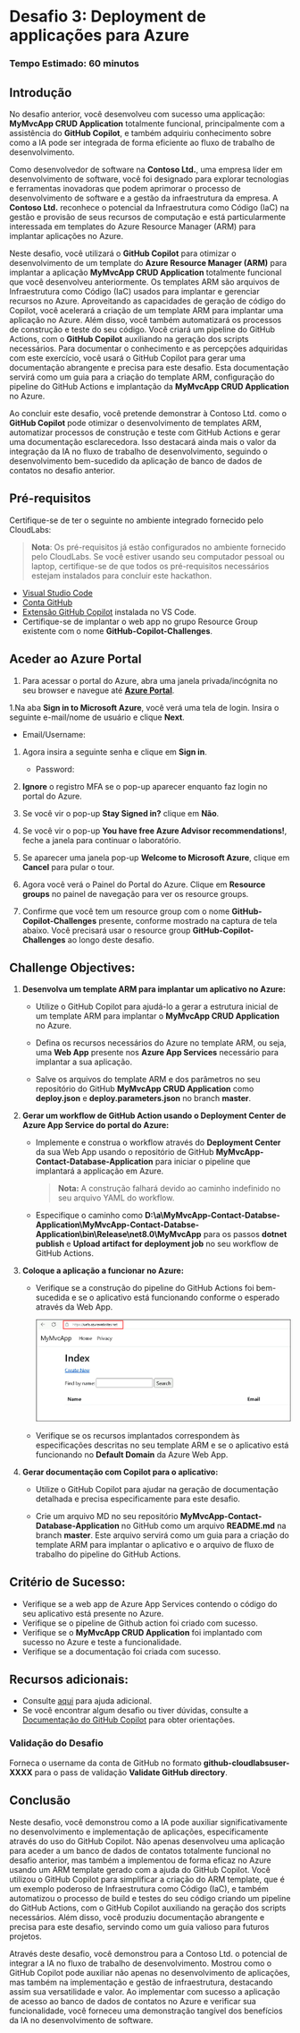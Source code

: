 # Desafio 3: Deployment de applicações para Azure

### Tempo Estimado: 60 minutos

## Introdução

No desafio anterior, você desenvolveu com sucesso uma applicação: **MyMvcApp CRUD Application** totalmente funcional, principalmente com a assistência do **GitHub Copilot**, e também adquiriu conhecimento sobre como a IA pode ser integrada de forma eficiente ao fluxo de trabalho de desenvolvimento.

Como desenvolvedor de software na **Contoso Ltd.**, uma empresa líder em desenvolvimento de software, você foi designado para explorar tecnologias e ferramentas inovadoras que podem aprimorar o processo de desenvolvimento de software e a gestão da infraestrutura da empresa. A **Contoso Ltd.** reconhece o potencial da Infraestrutura como Código (IaC) na gestão e provisão de seus recursos de computação e está particularmente interessada em templates do Azure Resource Manager (ARM) para implantar aplicações no Azure.

Neste desafio, você utilizará o **GitHub Copilot** para otimizar o desenvolvimento de um template do **Azure Resource Manager (ARM)** para implantar a aplicação **MyMvcApp CRUD Application** totalmente funcional que você desenvolveu anteriormente. Os templates ARM são arquivos de Infraestrutura como Código (IaC) usados para implantar e gerenciar recursos no Azure. Aproveitando as capacidades de geração de código do Copilot, você acelerará a criação de um template ARM para implantar uma aplicação no Azure. Além disso, você também automatizará os processos de construção e teste do seu código. Você criará um pipeline do GitHub Actions, com o **GitHub Copilot** auxiliando na geração dos scripts necessários. Para documentar o conhecimento e as percepções adquiridas com este exercício, você usará o GitHub Copilot para gerar uma documentação abrangente e precisa para este desafio. Esta documentação servirá como um guia para a criação do template ARM, configuração do pipeline do GitHub Actions e implantação da **MyMvcApp CRUD Application** no Azure.

Ao concluir este desafio, você pretende demonstrar à Contoso Ltd. como o **GitHub Copilot** pode otimizar o desenvolvimento de templates ARM, automatizar processos de construção e teste com GitHub Actions e gerar uma documentação esclarecedora. Isso destacará ainda mais o valor da integração da IA no fluxo de trabalho de desenvolvimento, seguindo o desenvolvimento bem-sucedido da aplicação de banco de dados de contatos no desafio anterior.



## Pré-requisitos

Certifique-se de ter o seguinte no ambiente integrado fornecido pelo CloudLabs:

> **Nota**: Os pré-requisitos já estão configurados no ambiente fornecido pelo CloudLabs. Se você estiver usando seu computador pessoal ou laptop, certifique-se de que todos os pré-requisitos necessários estejam instalados para concluir este hackathon.

- [Visual Studio Code](https://code.visualstudio.com/)
- [Conta GitHub](https://github.com/)
- [Extensão GitHub Copilot](https://marketplace.visualstudio.com/items?itemName=GitHub.copilot) instalada no VS Code.
- Certifique-se de implantar o web app no grupo Resource Group existente com o nome **GitHub-Copilot-Challenges**.

## Aceder ao Azure Portal

1. Para acessar o portal do Azure, abra uma janela privada/incógnita no seu browser e navegue até **[Azure Portal](https://portal.azure.com)**.

1.Na aba **Sign in to Microsoft Azure**, você verá uma tela de login. Insira o seguinte e-mail/nome de usuário e clique **Next**. 
   * Email/Username: <inject key="AzureAdUserEmail"></inject>
        
1. Agora insira a seguinte senha e clique em **Sign in**.
   * Password: <inject key="AzureAdUserPassword"></inject>

1. **Ignore** o registro MFA se o pop-up aparecer enquanto faz login no portal do Azure.

1. Se você vir o pop-up **Stay Signed in?** clique em **Não**.

1. Se você vir o pop-up **You have free Azure Advisor recommendations!**, feche a janela para continuar o laboratório.

1. Se aparecer uma janela pop-up **Welcome to Microsoft Azure**, clique em **Cancel** para pular o tour.
   
1. Agora você verá o Painel do Portal do Azure. Clique em **Resource groups** no painel de navegação para ver os resource groups.
  
1. Confirme que você tem um resource group com o nome **GitHub-Copilot-Challenges** presente, conforme mostrado na captura de tela abaixo. Você precisará usar o resource group **GitHub-Copilot-Challenges** ao longo deste desafio.

## Challenge Objectives:

1. **Desenvolva um template ARM para implantar um aplicativo no Azure:**
   
   - Utilize o GitHub Copilot para ajudá-lo a gerar a estrutura inicial de um template ARM para implantar o **MyMvcApp CRUD Application** no Azure.
     
   - Defina os recursos necessários do Azure no template ARM, ou seja, uma **Web App** presente nos **Azure App Services** necessário para implantar a sua aplicação.
     
   - Salve os arquivos do template ARM e dos parâmetros no seu repositório do GitHub **MyMvcApp CRUD Application** como **deploy.json** e **deploy.parameters.json** no branch **master**.

   <validation step="93dbb711-57a3-462c-8ffe-699f1208865e" />

3. **Gerar um workflow de GitHub Action usando o Deployment Center de Azure App Service do portal do Azure:**
   
   - Implemente e construa o workflow através do **Deployment Center** da sua Web App usando o repositório de GitHub **MyMvcApp-Contact-Database-Application** para iniciar o pipeline que implantará a applicação em Azure.
     >**Nota:** A construção falhará devido ao caminho indefinido no seu arquivo YAML do workflow.
  
   - Especifique o caminho como **D:\a\MyMvcApp-Contact-Databse-Application\MyMvcApp-Contact-Databse-Application\bin\Release\net8.0\MyMvcApp** para os passos **dotnet publish** e **Upload artifact for deployment job** no seu workflow de GitHub Actions.

   <validation step="019351e9-84ff-4623-a26c-66afe706bf66" />

5. **Coloque a aplicação a funcionar no Azure:**
   
   - Verifique se a construção do pipeline do GitHub Actions foi bem-sucedida e se o aplicativo está funcionando conforme o esperado através da Web App.
  
     ![](../../media/challenge3-web-app-001.png)
     
   - Verifique se os recursos implantados correspondem às especificações descritas no seu template ARM e se o aplicativo está funcionando no **Default Domain** da Azure Web App.
  
7. **Gerar documentação com Copilot para o aplicativo:**
   
   - Utilize o GitHub Copilot para ajudar na geração de documentação detalhada e precisa especificamente para este desafio.
     
   - Crie um arquivo MD no seu repositório **MyMvcApp-Contact-Database-Application** no GitHub como um arquivo **README.md** na branch **master**. Este arquivo servirá como um guia para a criação do template ARM para implantar o aplicativo e o arquivo de fluxo de trabalho do pipeline do GitHub Actions.
     
## Critério de Sucesso:

- Verifique se a web app de Azure App Services contendo o código do seu aplicativo está presente no Azure.
- Verifique se o pipeline de Github action foi criado com sucesso.
- Verifique se o **MyMvcApp CRUD Application** foi implantado com sucesso no Azure e teste a funcionalidade.
- Verifique se a documentação foi criada com sucesso.

## Recursos adicionais:

- Consulte [aqui](https://learn.microsoft.com/en-us/azure/developer/github/deploy-to-azure) para ajuda adicional.
- Se você encontrar algum desafio ou tiver dúvidas, consulte a [Documentação do GitHub Copilot](https://github.com/github/copilot-docs) para obter orientações.

### Validação do Desafio
 
Forneca o username da conta de GitHub no formato **github-cloudlabsuser-XXXX** para o pass de validação **Validate GitHub directory**.


## Conclusão

Neste desafio, você demonstrou como a IA pode auxiliar significativamente no desenvolvimento e implementação de aplicações, especificamente através do uso do GitHub Copilot. Não apenas desenvolveu uma aplicação para aceder a um banco de dados de contatos totalmente funcional no desafio anterior, mas também a implementou de forma eficaz no Azure usando um ARM template gerado com a ajuda do GitHub Copilot. Você utilizou o GitHub Copilot para simplificar a criação do ARM template, que é um exemplo poderoso de Infraestrutura como Código (IaC), e também automatizou o processo de build e testes do seu código criando um pipeline do GitHub Actions, com o GitHub Copilot auxiliando na geração dos scripts necessários. Além disso, você produziu documentação abrangente e precisa para este desafio, servindo como um guia valioso para futuros projetos.

Através deste desafio, você demonstrou para a Contoso Ltd. o potencial de integrar a IA no fluxo de trabalho de desenvolvimento. Mostrou como o GitHub Copilot pode auxiliar não apenas no desenvolvimento de aplicações, mas também na implementação e gestão de infraestrutura, destacando assim sua versatilidade e valor. Ao implementar com sucesso a aplicação de acesso ao banco de dados de contatos no Azure e verificar sua funcionalidade, você forneceu uma demonstração tangível dos benefícios da IA no desenvolvimento de software.

